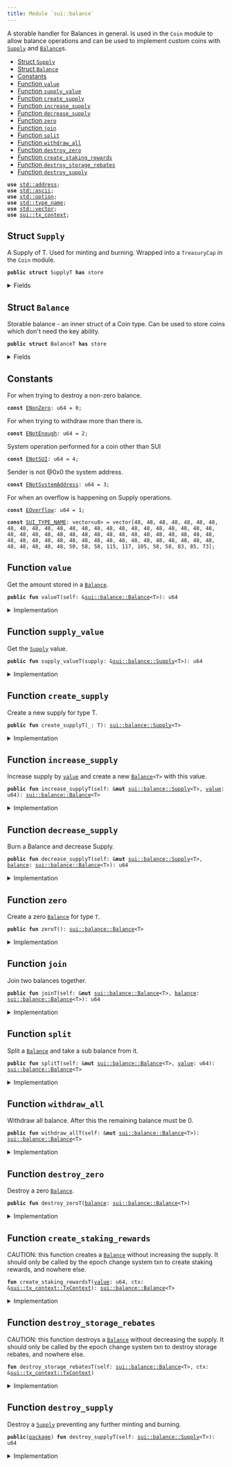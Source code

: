 ```yaml
---
title: Module `sui::balance`
---
```


A storable handler for Balances in general. Is used in the <code>Coin</code>
module to allow balance operations and can be used to implement
custom coins with <code><a href="../sui/balance.md#sui_balance_Supply">Supply</a></code> and <code><a href="../sui/balance.md#sui_balance_Balance">Balance</a></code>s.


-  [Struct `Supply`](#sui_balance_Supply)
-  [Struct `Balance`](#sui_balance_Balance)
-  [Constants](#@Constants_0)
-  [Function `value`](#sui_balance_value)
-  [Function `supply_value`](#sui_balance_supply_value)
-  [Function `create_supply`](#sui_balance_create_supply)
-  [Function `increase_supply`](#sui_balance_increase_supply)
-  [Function `decrease_supply`](#sui_balance_decrease_supply)
-  [Function `zero`](#sui_balance_zero)
-  [Function `join`](#sui_balance_join)
-  [Function `split`](#sui_balance_split)
-  [Function `withdraw_all`](#sui_balance_withdraw_all)
-  [Function `destroy_zero`](#sui_balance_destroy_zero)
-  [Function `create_staking_rewards`](#sui_balance_create_staking_rewards)
-  [Function `destroy_storage_rebates`](#sui_balance_destroy_storage_rebates)
-  [Function `destroy_supply`](#sui_balance_destroy_supply)


<pre><code><b>use</b> <a href="../std/address.md#std_address">std::address</a>;
<b>use</b> <a href="../std/ascii.md#std_ascii">std::ascii</a>;
<b>use</b> <a href="../std/option.md#std_option">std::option</a>;
<b>use</b> <a href="../std/type_name.md#std_type_name">std::type_name</a>;
<b>use</b> <a href="../std/vector.md#std_vector">std::vector</a>;
<b>use</b> <a href="../sui/tx_context.md#sui_tx_context">sui::tx_context</a>;
</code></pre>



<a name="sui_balance_Supply"></a>

## Struct `Supply`

A Supply of T. Used for minting and burning.
Wrapped into a <code>TreasuryCap</code> in the <code>Coin</code> module.


<pre><code><b>public</b> <b>struct</b> SupplyT <b>has</b> store
</code></pre>



<details>
<summary>Fields</summary>


<dl>
<dt>
<code><a href="../sui/balance.md#sui_balance_value">value</a>: u64</code>
</dt>
<dd>
</dd>
</dl>


</details>

<a name="sui_balance_Balance"></a>

## Struct `Balance`

Storable balance - an inner struct of a Coin type.
Can be used to store coins which don't need the key ability.


<pre><code><b>public</b> <b>struct</b> BalanceT <b>has</b> store
</code></pre>



<details>
<summary>Fields</summary>


<dl>
<dt>
<code><a href="../sui/balance.md#sui_balance_value">value</a>: u64</code>
</dt>
<dd>
</dd>
</dl>


</details>

<a name="@Constants_0"></a>

## Constants


<a name="sui_balance_ENonZero"></a>

For when trying to destroy a non-zero balance.


<pre><code><b>const</b> <a href="../sui/balance.md#sui_balance_ENonZero">ENonZero</a>: u64 = 0;
</code></pre>



<a name="sui_balance_ENotEnough"></a>

For when trying to withdraw more than there is.


<pre><code><b>const</b> <a href="../sui/balance.md#sui_balance_ENotEnough">ENotEnough</a>: u64 = 2;
</code></pre>



<a name="sui_balance_ENotSUI"></a>

System operation performed for a coin other than SUI


<pre><code><b>const</b> <a href="../sui/balance.md#sui_balance_ENotSUI">ENotSUI</a>: u64 = 4;
</code></pre>



<a name="sui_balance_ENotSystemAddress"></a>

Sender is not @0x0 the system address.


<pre><code><b>const</b> <a href="../sui/balance.md#sui_balance_ENotSystemAddress">ENotSystemAddress</a>: u64 = 3;
</code></pre>



<a name="sui_balance_EOverflow"></a>

For when an overflow is happening on Supply operations.


<pre><code><b>const</b> <a href="../sui/balance.md#sui_balance_EOverflow">EOverflow</a>: u64 = 1;
</code></pre>



<a name="sui_balance_SUI_TYPE_NAME"></a>



<pre><code><b>const</b> <a href="../sui/balance.md#sui_balance_SUI_TYPE_NAME">SUI_TYPE_NAME</a>: vector&lt;u8&gt; = vector[48, 48, 48, 48, 48, 48, 48, 48, 48, 48, 48, 48, 48, 48, 48, 48, 48, 48, 48, 48, 48, 48, 48, 48, 48, 48, 48, 48, 48, 48, 48, 48, 48, 48, 48, 48, 48, 48, 48, 48, 48, 48, 48, 48, 48, 48, 48, 48, 48, 48, 48, 48, 48, 48, 48, 48, 48, 48, 48, 48, 48, 48, 48, 50, 58, 58, 115, 117, 105, 58, 58, 83, 85, 73];
</code></pre>



<a name="sui_balance_value"></a>

## Function `value`

Get the amount stored in a <code><a href="../sui/balance.md#sui_balance_Balance">Balance</a></code>.


<pre><code><b>public</b> <b>fun</b> valueT(self: &<a href="../sui/balance.md#sui_balance_Balance">sui::balance::Balance</a>&lt;T&gt;): u64
</code></pre>



<details>
<summary>Implementation</summary>


<pre><code><b>public</b> <b>fun</b> <a href="../sui/balance.md#sui_balance_value">value</a>&lt;T&gt;(self: &<a href="../sui/balance.md#sui_balance_Balance">Balance</a>&lt;T&gt;): u64 {
    self.<a href="../sui/balance.md#sui_balance_value">value</a>
}
</code></pre>



</details>

<a name="sui_balance_supply_value"></a>

## Function `supply_value`

Get the <code><a href="../sui/balance.md#sui_balance_Supply">Supply</a></code> value.


<pre><code><b>public</b> <b>fun</b> supply_valueT(supply: &<a href="../sui/balance.md#sui_balance_Supply">sui::balance::Supply</a>&lt;T&gt;): u64
</code></pre>



<details>
<summary>Implementation</summary>


<pre><code><b>public</b> <b>fun</b> <a href="../sui/balance.md#sui_balance_supply_value">supply_value</a>&lt;T&gt;(supply: &<a href="../sui/balance.md#sui_balance_Supply">Supply</a>&lt;T&gt;): u64 {
    supply.<a href="../sui/balance.md#sui_balance_value">value</a>
}
</code></pre>



</details>

<a name="sui_balance_create_supply"></a>

## Function `create_supply`

Create a new supply for type T.


<pre><code><b>public</b> <b>fun</b> create_supplyT(_: T): <a href="../sui/balance.md#sui_balance_Supply">sui::balance::Supply</a>&lt;T&gt;
</code></pre>



<details>
<summary>Implementation</summary>


<pre><code><b>public</b> <b>fun</b> <a href="../sui/balance.md#sui_balance_create_supply">create_supply</a>&lt;T: drop&gt;(_: T): <a href="../sui/balance.md#sui_balance_Supply">Supply</a>&lt;T&gt; {
    <a href="../sui/balance.md#sui_balance_Supply">Supply</a> { <a href="../sui/balance.md#sui_balance_value">value</a>: 0 }
}
</code></pre>



</details>

<a name="sui_balance_increase_supply"></a>

## Function `increase_supply`

Increase supply by <code><a href="../sui/balance.md#sui_balance_value">value</a></code> and create a new <code><a href="../sui/balance.md#sui_balance_Balance">Balance</a>&lt;T&gt;</code> with this value.


<pre><code><b>public</b> <b>fun</b> increase_supplyT(self: &<b>mut</b> <a href="../sui/balance.md#sui_balance_Supply">sui::balance::Supply</a>&lt;T&gt;, <a href="../sui/balance.md#sui_balance_value">value</a>: u64): <a href="../sui/balance.md#sui_balance_Balance">sui::balance::Balance</a>&lt;T&gt;
</code></pre>



<details>
<summary>Implementation</summary>


<pre><code><b>public</b> <b>fun</b> <a href="../sui/balance.md#sui_balance_increase_supply">increase_supply</a>&lt;T&gt;(self: &<b>mut</b> <a href="../sui/balance.md#sui_balance_Supply">Supply</a>&lt;T&gt;, <a href="../sui/balance.md#sui_balance_value">value</a>: u64): <a href="../sui/balance.md#sui_balance_Balance">Balance</a>&lt;T&gt; {
    <b>assert</b>!(<a href="../sui/balance.md#sui_balance_value">value</a> &lt; (18446744073709551615u64 - self.<a href="../sui/balance.md#sui_balance_value">value</a>), <a href="../sui/balance.md#sui_balance_EOverflow">EOverflow</a>);
    self.<a href="../sui/balance.md#sui_balance_value">value</a> = self.<a href="../sui/balance.md#sui_balance_value">value</a> + <a href="../sui/balance.md#sui_balance_value">value</a>;
    <a href="../sui/balance.md#sui_balance_Balance">Balance</a> { <a href="../sui/balance.md#sui_balance_value">value</a> }
}
</code></pre>



</details>

<a name="sui_balance_decrease_supply"></a>

## Function `decrease_supply`

Burn a Balance<T> and decrease Supply<T>.


<pre><code><b>public</b> <b>fun</b> decrease_supplyT(self: &<b>mut</b> <a href="../sui/balance.md#sui_balance_Supply">sui::balance::Supply</a>&lt;T&gt;, <a href="../sui/balance.md#sui_balance">balance</a>: <a href="../sui/balance.md#sui_balance_Balance">sui::balance::Balance</a>&lt;T&gt;): u64
</code></pre>



<details>
<summary>Implementation</summary>


<pre><code><b>public</b> <b>fun</b> <a href="../sui/balance.md#sui_balance_decrease_supply">decrease_supply</a>&lt;T&gt;(self: &<b>mut</b> <a href="../sui/balance.md#sui_balance_Supply">Supply</a>&lt;T&gt;, <a href="../sui/balance.md#sui_balance">balance</a>: <a href="../sui/balance.md#sui_balance_Balance">Balance</a>&lt;T&gt;): u64 {
    <b>let</b> <a href="../sui/balance.md#sui_balance_Balance">Balance</a> { <a href="../sui/balance.md#sui_balance_value">value</a> } = <a href="../sui/balance.md#sui_balance">balance</a>;
    <b>assert</b>!(self.<a href="../sui/balance.md#sui_balance_value">value</a> &gt;= <a href="../sui/balance.md#sui_balance_value">value</a>, <a href="../sui/balance.md#sui_balance_EOverflow">EOverflow</a>);
    self.<a href="../sui/balance.md#sui_balance_value">value</a> = self.<a href="../sui/balance.md#sui_balance_value">value</a> - <a href="../sui/balance.md#sui_balance_value">value</a>;
    <a href="../sui/balance.md#sui_balance_value">value</a>
}
</code></pre>



</details>

<a name="sui_balance_zero"></a>

## Function `zero`

Create a zero <code><a href="../sui/balance.md#sui_balance_Balance">Balance</a></code> for type <code>T</code>.


<pre><code><b>public</b> <b>fun</b> zeroT(): <a href="../sui/balance.md#sui_balance_Balance">sui::balance::Balance</a>&lt;T&gt;
</code></pre>



<details>
<summary>Implementation</summary>


<pre><code><b>public</b> <b>fun</b> <a href="../sui/balance.md#sui_balance_zero">zero</a>&lt;T&gt;(): <a href="../sui/balance.md#sui_balance_Balance">Balance</a>&lt;T&gt; {
    <a href="../sui/balance.md#sui_balance_Balance">Balance</a> { <a href="../sui/balance.md#sui_balance_value">value</a>: 0 }
}
</code></pre>



</details>

<a name="sui_balance_join"></a>

## Function `join`

Join two balances together.


<pre><code><b>public</b> <b>fun</b> joinT(self: &<b>mut</b> <a href="../sui/balance.md#sui_balance_Balance">sui::balance::Balance</a>&lt;T&gt;, <a href="../sui/balance.md#sui_balance">balance</a>: <a href="../sui/balance.md#sui_balance_Balance">sui::balance::Balance</a>&lt;T&gt;): u64
</code></pre>



<details>
<summary>Implementation</summary>


<pre><code><b>public</b> <b>fun</b> <a href="../sui/balance.md#sui_balance_join">join</a>&lt;T&gt;(self: &<b>mut</b> <a href="../sui/balance.md#sui_balance_Balance">Balance</a>&lt;T&gt;, <a href="../sui/balance.md#sui_balance">balance</a>: <a href="../sui/balance.md#sui_balance_Balance">Balance</a>&lt;T&gt;): u64 {
    <b>let</b> <a href="../sui/balance.md#sui_balance_Balance">Balance</a> { <a href="../sui/balance.md#sui_balance_value">value</a> } = <a href="../sui/balance.md#sui_balance">balance</a>;
    self.<a href="../sui/balance.md#sui_balance_value">value</a> = self.<a href="../sui/balance.md#sui_balance_value">value</a> + <a href="../sui/balance.md#sui_balance_value">value</a>;
    self.<a href="../sui/balance.md#sui_balance_value">value</a>
}
</code></pre>



</details>

<a name="sui_balance_split"></a>

## Function `split`

Split a <code><a href="../sui/balance.md#sui_balance_Balance">Balance</a></code> and take a sub balance from it.


<pre><code><b>public</b> <b>fun</b> splitT(self: &<b>mut</b> <a href="../sui/balance.md#sui_balance_Balance">sui::balance::Balance</a>&lt;T&gt;, <a href="../sui/balance.md#sui_balance_value">value</a>: u64): <a href="../sui/balance.md#sui_balance_Balance">sui::balance::Balance</a>&lt;T&gt;
</code></pre>



<details>
<summary>Implementation</summary>


<pre><code><b>public</b> <b>fun</b> <a href="../sui/balance.md#sui_balance_split">split</a>&lt;T&gt;(self: &<b>mut</b> <a href="../sui/balance.md#sui_balance_Balance">Balance</a>&lt;T&gt;, <a href="../sui/balance.md#sui_balance_value">value</a>: u64): <a href="../sui/balance.md#sui_balance_Balance">Balance</a>&lt;T&gt; {
    <b>assert</b>!(self.<a href="../sui/balance.md#sui_balance_value">value</a> &gt;= <a href="../sui/balance.md#sui_balance_value">value</a>, <a href="../sui/balance.md#sui_balance_ENotEnough">ENotEnough</a>);
    self.<a href="../sui/balance.md#sui_balance_value">value</a> = self.<a href="../sui/balance.md#sui_balance_value">value</a> - <a href="../sui/balance.md#sui_balance_value">value</a>;
    <a href="../sui/balance.md#sui_balance_Balance">Balance</a> { <a href="../sui/balance.md#sui_balance_value">value</a> }
}
</code></pre>



</details>

<a name="sui_balance_withdraw_all"></a>

## Function `withdraw_all`

Withdraw all balance. After this the remaining balance must be 0.


<pre><code><b>public</b> <b>fun</b> withdraw_allT(self: &<b>mut</b> <a href="../sui/balance.md#sui_balance_Balance">sui::balance::Balance</a>&lt;T&gt;): <a href="../sui/balance.md#sui_balance_Balance">sui::balance::Balance</a>&lt;T&gt;
</code></pre>



<details>
<summary>Implementation</summary>


<pre><code><b>public</b> <b>fun</b> <a href="../sui/balance.md#sui_balance_withdraw_all">withdraw_all</a>&lt;T&gt;(self: &<b>mut</b> <a href="../sui/balance.md#sui_balance_Balance">Balance</a>&lt;T&gt;): <a href="../sui/balance.md#sui_balance_Balance">Balance</a>&lt;T&gt; {
    <b>let</b> <a href="../sui/balance.md#sui_balance_value">value</a> = self.<a href="../sui/balance.md#sui_balance_value">value</a>;
    <a href="../sui/balance.md#sui_balance_split">split</a>(self, <a href="../sui/balance.md#sui_balance_value">value</a>)
}
</code></pre>



</details>

<a name="sui_balance_destroy_zero"></a>

## Function `destroy_zero`

Destroy a zero <code><a href="../sui/balance.md#sui_balance_Balance">Balance</a></code>.


<pre><code><b>public</b> <b>fun</b> destroy_zeroT(<a href="../sui/balance.md#sui_balance">balance</a>: <a href="../sui/balance.md#sui_balance_Balance">sui::balance::Balance</a>&lt;T&gt;)
</code></pre>



<details>
<summary>Implementation</summary>


<pre><code><b>public</b> <b>fun</b> <a href="../sui/balance.md#sui_balance_destroy_zero">destroy_zero</a>&lt;T&gt;(<a href="../sui/balance.md#sui_balance">balance</a>: <a href="../sui/balance.md#sui_balance_Balance">Balance</a>&lt;T&gt;) {
    <b>assert</b>!(<a href="../sui/balance.md#sui_balance">balance</a>.<a href="../sui/balance.md#sui_balance_value">value</a> == 0, <a href="../sui/balance.md#sui_balance_ENonZero">ENonZero</a>);
    <b>let</b> <a href="../sui/balance.md#sui_balance_Balance">Balance</a> { <a href="../sui/balance.md#sui_balance_value">value</a>: _ } = <a href="../sui/balance.md#sui_balance">balance</a>;
}
</code></pre>



</details>

<a name="sui_balance_create_staking_rewards"></a>

## Function `create_staking_rewards`

CAUTION: this function creates a <code><a href="../sui/balance.md#sui_balance_Balance">Balance</a></code> without increasing the supply.
It should only be called by the epoch change system txn to create staking rewards,
and nowhere else.


<pre><code><b>fun</b> create_staking_rewardsT(<a href="../sui/balance.md#sui_balance_value">value</a>: u64, ctx: &<a href="../sui/tx_context.md#sui_tx_context_TxContext">sui::tx_context::TxContext</a>): <a href="../sui/balance.md#sui_balance_Balance">sui::balance::Balance</a>&lt;T&gt;
</code></pre>



<details>
<summary>Implementation</summary>


<pre><code><b>fun</b> <a href="../sui/balance.md#sui_balance_create_staking_rewards">create_staking_rewards</a>&lt;T&gt;(<a href="../sui/balance.md#sui_balance_value">value</a>: u64, ctx: &TxContext): <a href="../sui/balance.md#sui_balance_Balance">Balance</a>&lt;T&gt; {
    <b>assert</b>!(ctx.sender() == @0x0, <a href="../sui/balance.md#sui_balance_ENotSystemAddress">ENotSystemAddress</a>);
    <b>assert</b>!(<a href="../std/type_name.md#std_type_name_get">std::type_name::get</a>&lt;T&gt;().into_string().into_bytes() == <a href="../sui/balance.md#sui_balance_SUI_TYPE_NAME">SUI_TYPE_NAME</a>, <a href="../sui/balance.md#sui_balance_ENotSUI">ENotSUI</a>);
    <a href="../sui/balance.md#sui_balance_Balance">Balance</a> { <a href="../sui/balance.md#sui_balance_value">value</a> }
}
</code></pre>



</details>

<a name="sui_balance_destroy_storage_rebates"></a>

## Function `destroy_storage_rebates`

CAUTION: this function destroys a <code><a href="../sui/balance.md#sui_balance_Balance">Balance</a></code> without decreasing the supply.
It should only be called by the epoch change system txn to destroy storage rebates,
and nowhere else.


<pre><code><b>fun</b> destroy_storage_rebatesT(self: <a href="../sui/balance.md#sui_balance_Balance">sui::balance::Balance</a>&lt;T&gt;, ctx: &<a href="../sui/tx_context.md#sui_tx_context_TxContext">sui::tx_context::TxContext</a>)
</code></pre>



<details>
<summary>Implementation</summary>


<pre><code><b>fun</b> <a href="../sui/balance.md#sui_balance_destroy_storage_rebates">destroy_storage_rebates</a>&lt;T&gt;(self: <a href="../sui/balance.md#sui_balance_Balance">Balance</a>&lt;T&gt;, ctx: &TxContext) {
    <b>assert</b>!(ctx.sender() == @0x0, <a href="../sui/balance.md#sui_balance_ENotSystemAddress">ENotSystemAddress</a>);
    <b>assert</b>!(<a href="../std/type_name.md#std_type_name_get">std::type_name::get</a>&lt;T&gt;().into_string().into_bytes() == <a href="../sui/balance.md#sui_balance_SUI_TYPE_NAME">SUI_TYPE_NAME</a>, <a href="../sui/balance.md#sui_balance_ENotSUI">ENotSUI</a>);
    <b>let</b> <a href="../sui/balance.md#sui_balance_Balance">Balance</a> { <a href="../sui/balance.md#sui_balance_value">value</a>: _ } = self;
}
</code></pre>



</details>

<a name="sui_balance_destroy_supply"></a>

## Function `destroy_supply`

Destroy a <code><a href="../sui/balance.md#sui_balance_Supply">Supply</a></code> preventing any further minting and burning.


<pre><code><b>public</b>(<a href="../sui/package.md#sui_package">package</a>) <b>fun</b> destroy_supplyT(self: <a href="../sui/balance.md#sui_balance_Supply">sui::balance::Supply</a>&lt;T&gt;): u64
</code></pre>



<details>
<summary>Implementation</summary>


<pre><code><b>public</b>(<a href="../sui/package.md#sui_package">package</a>) <b>fun</b> <a href="../sui/balance.md#sui_balance_destroy_supply">destroy_supply</a>&lt;T&gt;(self: <a href="../sui/balance.md#sui_balance_Supply">Supply</a>&lt;T&gt;): u64 {
    <b>let</b> <a href="../sui/balance.md#sui_balance_Supply">Supply</a> { <a href="../sui/balance.md#sui_balance_value">value</a> } = self;
    <a href="../sui/balance.md#sui_balance_value">value</a>
}
</code></pre>



</details>
